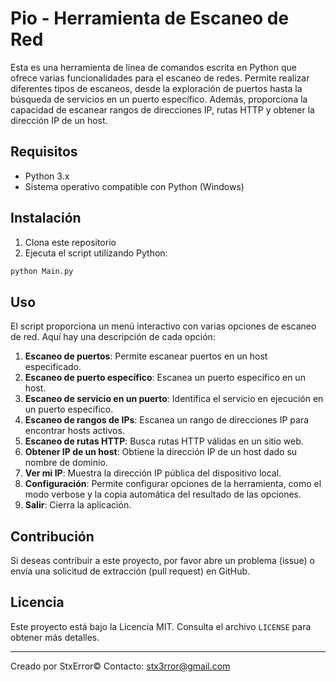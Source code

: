 # Pio - Herramienta de Escaneo de Red

Esta es una herramienta de línea de comandos escrita en Python que ofrece varias funcionalidades para el escaneo de redes. Permite realizar diferentes tipos de escaneos, desde la exploración de puertos hasta la búsqueda de servicios en un puerto específico. 
Además, proporciona la capacidad de escanear rangos de direcciones IP, rutas HTTP y obtener la dirección IP de un host.

## Requisitos

- Python 3.x
- Sistema operativo compatible con Python (Windows)

## Instalación

1. Clona este repositorio
2. Ejecuta el script utilizando Python:

```bash
python Main.py
```

## Uso

El script proporciona un menú interactivo con varias opciones de escaneo de red. Aquí hay una descripción de cada opción:

1. **Escaneo de puertos**: Permite escanear puertos en un host especificado.
2. **Escaneo de puerto específico**: Escanea un puerto específico en un host.
3. **Escaneo de servicio en un puerto**: Identifica el servicio en ejecución en un puerto específico.
4. **Escaneo de rangos de IPs**: Escanea un rango de direcciones IP para encontrar hosts activos.
5. **Escaneo de rutas HTTP**: Busca rutas HTTP válidas en un sitio web.
6. **Obtener IP de un host**: Obtiene la dirección IP de un host dado su nombre de dominio.
7. **Ver mi IP**: Muestra la dirección IP pública del dispositivo local.
8. **Configuración**: Permite configurar opciones de la herramienta, como el modo verbose y la copia automática del resultado de las opciones.
9. **Salir**: Cierra la aplicación.

## Contribución

Si deseas contribuir a este proyecto, por favor abre un problema (issue) o envía una solicitud de extracción (pull request) en GitHub.

## Licencia

Este proyecto está bajo la Licencia MIT. Consulta el archivo `LICENSE` para obtener más detalles.

---

Creado por StxError©
Contacto: stx3rror@gmail.com
